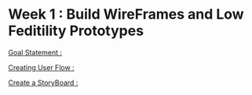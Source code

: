 # Week 1 : Build WireFrames and Low Feditility Prototypes

[Goal Statement : ](Goal%20Statement%203901343829a941c38c0f57187de2e658.md)

[Creating User Flow : ](Creating%20User%20Flow%20459f537e4ac04f0289a4ecb58b128d06.md)

[Create a StoryBoard : ](Create%20a%20StoryBoard%20249c2868588b41fd84cad37dcf62f88c.md)